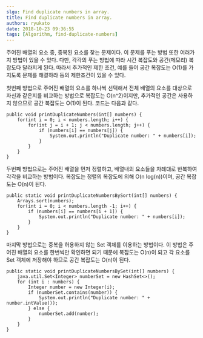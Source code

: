 ```yaml
---
slgu: Find duplicate numbers in array.
title: Find duplicate numbers in array.
authors: ryukato
date: 2018-10-23 09:36:55
tags: [Algorithm, find-duplicate-numbers]
---
```


주어진 배열의 요소 중, 중복된 요소를 찾는 문제이다. 이 문제를 푸는 방법 또한 여러가지 방법이 있을 수 있다. 다만, 각각의 푸는 방법에 따라 시간 복잡도와 공간(메모리) 복잡도다 달라지게 된다. 따라서 추가적인 제한 조건, 예를 들어 공간 복잡도는 O(1)를 가지도록 문제를 해결하라 등의 제한조건이 있을 수 있다.

첫번째 방법으로 주어진 배열의 요소를 하나씩 선택해서 전체 배열의 요소를 대상으로 자신과 같은지를 비교하는 방법으로 복잡도는 O(n^2)이지만, 추가적인 공간은 사용하지 않으므로 공간 복잡도는 O(1)이 된다.  코드는 다음과 같다.

```
public void printDuplicateNumbers(int[] numbers) {
	for(int i = 0; i < numbers.length; i++) {
		for(int j = i + 1; j < numbers.length; j++) {
			if (numbers[i] == numbers[j]) {
				System.out.println("Duplicate number: " + numbers[i]);
			}
		}
	}
}
```

두번째 방법으로는 주어진 배열을 먼저 정렬하고, 배열내의 요소들을 차례대로 반복하여 각각을 비교하는 방법이다. 복잡도는 정렬의 복잡도에 의해 O(n log(n))이며, 공간 복잡도는 O(n)이 된다.

```
public static void printDuplicateNumbersBySort(int[] numbers) {
    Arrays.sort(numbers);
    for(int i = 0; i < numbers.length -1; i++) {
        if (numbers[i] == numbers[i + 1]) {
            System.out.println("Duplicate number: " + numbers[i]);
        }
    }
}
```

마지막 방법으로는 중복을 허용하지 않는 Set 객체를 이용하는 방법이다.  이 방법은 주어진 배열의 요소를 한번씩만 확인하면 되기 때문에 복잡도는 O(n)이 되고 각 요소를 Set 객체에 저장해야 하므로 공간 복잡도는 O(n)이 된다.

```
public static void printDuplicateNumbersBySet(int[] numbers) {
    java.util.Set<Integer> numberSet = new HashSet<>();
    for (int i : numbers) {
        Integer number = new Integer(i);
        if (numberSet.contains(number)) {
            System.out.println("Duplicate number: " + number.intValue());
        } else {
            numberSet.add(number);
        }
    }
}
```
